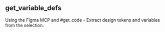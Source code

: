 ## get_variable_defs

Using the Figma MCP and #get_code - Extract design tokens and variables from the selection.